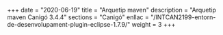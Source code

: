 +++
date        = "2020-06-19"
title       = "Arquetip maven"
description = "Arquetip maven Canigó 3.4.4"
sections    = "Canigó"
enllac		= "/INTCAN2199-entorn-de-desenvolupament-plugin-eclipse-1.7.9/"
weight		= 3
+++
